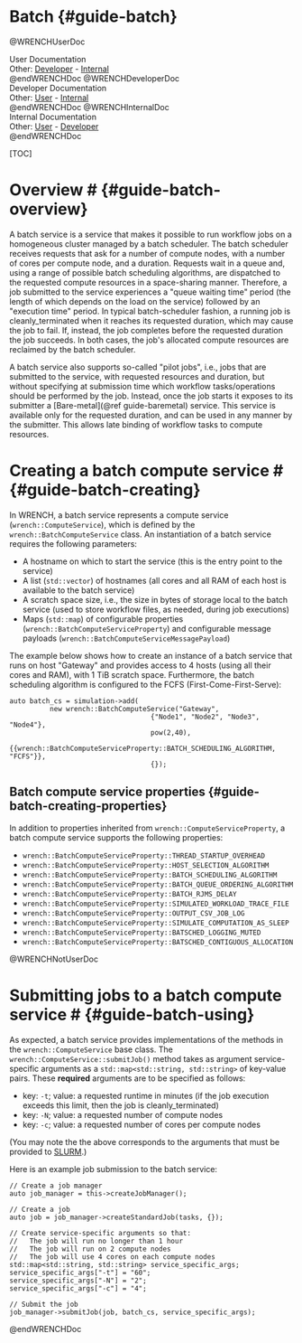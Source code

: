 Batch                        {#guide-batch}
============

@WRENCHUserDoc <div class="doc-type">User Documentation</div><div class="doc-link">Other: <a href="../developer/guide-batch.html">Developer</a> - <a href="../internal/guide-batch.html">Internal</a></div> @endWRENCHDoc
@WRENCHDeveloperDoc  <div class="doc-type">Developer Documentation</div><div class="doc-link">Other: <a href="../user/guide-batch.html">User</a> - <a href="../internal/guide-batch.html">Internal</a></div> @endWRENCHDoc
@WRENCHInternalDoc  <div class="doc-type">Internal Documentation</div><div class="doc-link">Other: <a href="../user/guide-batch.html">User</a> -  <a href="../developer/guide-batch.html">Developer</a></div> @endWRENCHDoc

[TOC]

# Overview #            {#guide-batch-overview}

A batch service is a service that makes it possible to run workflow jobs on
a homogeneous cluster managed by a batch scheduler. The batch scheduler
receives requests that ask for a number of compute nodes, with a number of
cores per compute node, and a duration. Requests wait in a queue and, using
a range of possible batch scheduling algorithms, are dispatched to the
requested compute resources in a space-sharing manner. Therefore, a job
submitted to the service experiences a "queue waiting time" period (the
length of which depends on the load on the service) followed by an
"execution time" period.  In typical batch-scheduler fashion, a running job
is cleanly_terminated when it reaches its requested duration, which may cause the
job to fail. If, instead, the job completes before the requested duration
the job succeeds. In both cases, the job's allocated compute resources are
reclaimed by the batch scheduler.

A batch service also supports so-called "pilot jobs", i.e., jobs that are 
submitted to the service, with requested resources and duration, but without
specifying at submission time which workflow tasks/operations should be performed
by the job. Instead, once the job starts it exposes to its submitter a 
[Bare-metal](@ref guide-baremetal) service. This service is available only
for the requested duration, and can be used in any manner by the submitter. 
This allows late binding of workflow tasks to compute resources. 


# Creating a batch compute service #        {#guide-batch-creating}

In WRENCH, a batch service represents a compute service
(`wrench::ComputeService`), which is defined by the `wrench::BatchComputeService`
class. An instantiation of a batch service requires the following
parameters:

- A hostname on which to start the service (this is the entry point to the service)
- A list (`std::vector`) of hostnames (all cores and all RAM of each host is available to
  the batch service)
- A scratch space size, i.e., the size in bytes of storage local to the batch service (used to store
  workflow files, as needed, during job executions) 
- Maps (`std::map`) of configurable properties (`wrench::BatchComputeServiceProperty`) and configurable message
  payloads (`wrench::BatchComputeServiceMessagePayload`)
  
The example below shows how to create an instance of a batch service
that runs on host "Gateway" and provides access to 4 hosts (using all their
cores and RAM), with 1 TiB scratch space.  Furthermore, the batch scheduling algorithm is configured to
the FCFS (First-Come-First-Serve):

~~~~~~~~~~~~~{.cpp}
auto batch_cs = simulation->add(
          new wrench::BatchComputeService("Gateway",
                                   {"Node1", "Node2", "Node3", "Node4"},
                                   pow(2,40),
                                   {{wrench::BatchComputeServiceProperty::BATCH_SCHEDULING_ALGORITHM, "FCFS"}},
                                   {});
~~~~~~~~~~~~~


## Batch compute service properties             {#guide-batch-creating-properties}

In addition to properties inherited from `wrench::ComputeServiceProperty`, a batch compute
service supports the following properties:

- `wrench::BatchComputeServiceProperty::THREAD_STARTUP_OVERHEAD`
- `wrench::BatchComputeServiceProperty::HOST_SELECTION_ALGORITHM`
- `wrench::BatchComputeServiceProperty::BATCH_SCHEDULING_ALGORITHM`
- `wrench::BatchComputeServiceProperty::BATCH_QUEUE_ORDERING_ALGORITHM`
- `wrench::BatchComputeServiceProperty::BATCH_RJMS_DELAY`
- `wrench::BatchComputeServiceProperty::SIMULATED_WORKLOAD_TRACE_FILE`
- `wrench::BatchComputeServiceProperty::OUTPUT_CSV_JOB_LOG`
- `wrench::BatchComputeServiceProperty::SIMULATE_COMPUTATION_AS_SLEEP`
- `wrench::BatchComputeServiceProperty::BATSCHED_LOGGING_MUTED`
- `wrench::BatchComputeServiceProperty::BATSCHED_CONTIGUOUS_ALLOCATION`


@WRENCHNotUserDoc

# Submitting jobs to a batch compute service #        {#guide-batch-using}

As expected, a batch service provides implementations of the methods
in the `wrench::ComputeService` base class. The
`wrench::ComputeService::submitJob()` method takes as argument
service-specific arguments as a `std::map<std::string, std::string>` of
key-value pairs.  These **required** arguments are to be specified as follows:

  - key: `-t`; value: a requested runtime in minutes (if the job execution exceeds this limit, then the job is cleanly_terminated)
  - key: `-N`; value: a requested number of compute nodes
  - key: `-c`; value: a requested number of cores per compute nodes

(You may note the the above corresponds to the arguments that must be
provided to [SLURM](https://slurm.schedmd.com/).)

Here is an example job submission to the batch service:

~~~~~~~~~~~~~{.cpp}
// Create a job manager
auto job_manager = this->createJobManager();

// Create a job
auto job = job_manager->createStandardJob(tasks, {});

// Create service-specific arguments so that:
//   The job will run no longer than 1 hour
//   The job will run on 2 compute nodes
//   The job will use 4 cores on each compute nodes
std::map<std::string, std::string> service_specific_args;
service_specific_args["-t"] = "60";
service_specific_args["-N"] = "2";
service_specific_args["-c"] = "4";

// Submit the job
job_manager->submitJob(job, batch_cs, service_specific_args);
~~~~~~~~~~~~~

@endWRENCHDoc

